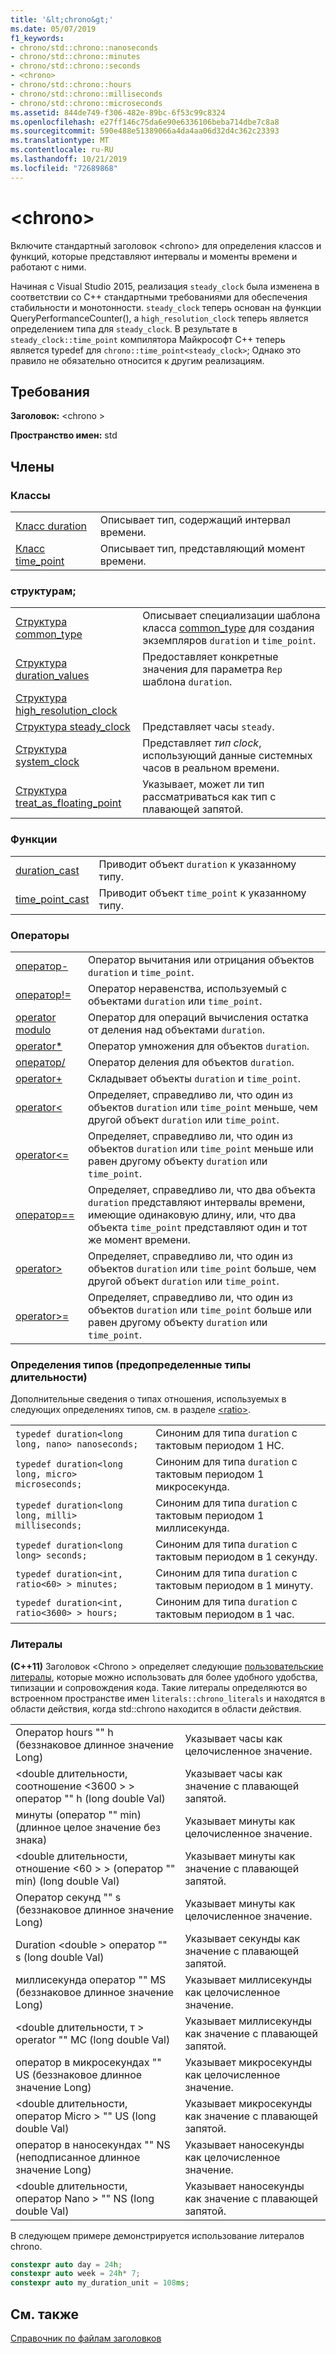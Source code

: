 ```yaml
---
title: '&lt;chrono&gt;'
ms.date: 05/07/2019
f1_keywords:
- chrono/std::chrono::nanoseconds
- chrono/std::chrono::minutes
- chrono/std::chrono::seconds
- <chrono>
- chrono/std::chrono::hours
- chrono/std::chrono::milliseconds
- chrono/std::chrono::microseconds
ms.assetid: 844de749-f306-482e-89bc-6f53c99c8324
ms.openlocfilehash: e27ff146c75da6e90e6336106beba714dbe7c8a8
ms.sourcegitcommit: 590e488e51389066a4da4aa06d32d4c362c23393
ms.translationtype: MT
ms.contentlocale: ru-RU
ms.lasthandoff: 10/21/2019
ms.locfileid: "72689868"
---
```

# <a name="ltchronogt"></a>&lt;chrono&gt;

Включите стандартный заголовок \<chrono> для определения классов и функций, которые представляют интервалы и моменты времени и работают с ними.

Начиная с Visual Studio 2015, реализация `steady_clock` была изменена в соответствии со C++ стандартными требованиями для обеспечения стабильности и монотонности. `steady_clock` теперь основан на функции QueryPerformanceCounter(), а `high_resolution_clock` теперь является определением типа для `steady_clock`. В результате в `steady_clock::time_point` компилятора Майкрософт C++ теперь является typedef для `chrono::time_point<steady_clock>`; Однако это правило не обязательно относится к другим реализациям.

## <a name="requirements"></a>Требования

**Заголовок:** \<chrono >

**Пространство имен:** std

## <a name="members"></a>Члены

### <a name="classes"></a>Классы

|||
|-|-|
|[Класс duration](../standard-library/duration-class.md)|Описывает тип, содержащий интервал времени.|
|[Класс time_point](../standard-library/time-point-class.md)|Описывает тип, представляющий момент времени.|

### <a name="structs"></a>структурам;

|||
|-|-|
|[Структура common_type](../standard-library/common-type-structure.md)|Описывает специализации шаблона класса [common_type](../standard-library/common-type-class.md) для создания экземпляров `duration` и `time_point`.|
|[Структура duration_values](../standard-library/duration-values-structure.md)|Предоставляет конкретные значения для параметра `Rep` шаблона `duration`.|
|[Структура high_resolution_clock](../standard-library/high-resolution-clock-struct.md)||
|[Структура steady_clock](../standard-library/steady-clock-struct.md)|Представляет часы `steady`.|
|[Структура system_clock](../standard-library/system-clock-structure.md)|Представляет *тип clock*, использующий данные системных часов в реальном времени.|
|[Структура treat_as_floating_point](../standard-library/treat-as-floating-point-structure.md)|Указывает, может ли тип рассматриваться как тип с плавающей запятой.|

### <a name="functions"></a>Функции

|||
|-|-|
|[duration_cast](../standard-library/chrono-functions.md#duration_cast)|Приводит объект `duration` к указанному типу.|
|[time_point_cast](../standard-library/chrono-functions.md#time_point_cast)|Приводит объект `time_point` к указанному типу.|

### <a name="operators"></a>Операторы

|||
|-|-|
|[оператор-](../standard-library/chrono-operators.md#operator-)|Оператор вычитания или отрицания объектов `duration` и `time_point`.|
|[оператор!= ](../standard-library/chrono-operators.md#op_neq)|Оператор неравенства, используемый с объектами `duration` или `time_point`.|
|[operator modulo](../standard-library/chrono-operators.md#op_modulo)|Оператор для операций вычисления остатка от деления над объектами `duration`.|
|[operator*](../standard-library/chrono-operators.md#op_star)|Оператор умножения для объектов `duration`.|
|[оператор/](../standard-library/chrono-operators.md#op_div)|Оператор деления для объектов `duration`.|
|[operator+](../standard-library/chrono-operators.md#op_add)|Складывает объекты `duration` и `time_point`.|
|[operator&lt;](../standard-library/chrono-operators.md#op_lt)|Определяет, справедливо ли, что один из объектов `duration` или `time_point` меньше, чем другой объект `duration` или `time_point`.|
|[operator&lt;=](../standard-library/chrono-operators.md#op_lt_eq)|Определяет, справедливо ли, что один из объектов `duration` или `time_point` меньше или равен другому объекту `duration` или `time_point`.|
|[оператор==](../standard-library/chrono-operators.md#op_eq_eq)|Определяет, справедливо ли, что два объекта `duration` представляют интервалы времени, имеющие одинаковую длину, или, что два объекта `time_point` представляют один и тот же момент времени.|
|[operator&gt;](../standard-library/chrono-operators.md#op_gt)|Определяет, справедливо ли, что один из объектов `duration` или `time_point` больше, чем другой объект `duration` или `time_point`.|
|[operator&gt;=](../standard-library/chrono-operators.md#op_gt_eq)|Определяет, справедливо ли, что один из объектов `duration` или `time_point` больше или равен другому объекту `duration` или `time_point`.|

### <a name="typedefs-predefined-duration-types"></a>Определения типов (предопределенные типы длительности)

Дополнительные сведения о типах отношения, используемых в следующих определениях типов, см. в разделе [\<ratio>](../standard-library/ratio.md).

|||
|-|-|
|`typedef duration<long long, nano> nanoseconds;`|Синоним для типа `duration` с тактовым периодом 1 НС.|
|`typedef duration<long long, micro> microseconds;`|Синоним для типа `duration` с тактовым периодом 1 микросекунда.|
|`typedef duration<long long, milli> milliseconds;`|Синоним для типа `duration` с тактовым периодом 1 миллисекунда.|
|`typedef duration<long long> seconds;`|Синоним для типа `duration` с тактовым периодом в 1 секунду.|
|`typedef duration<int, ratio<60> > minutes;`|Синоним для типа `duration` с тактовым периодом в 1 минуту.|
|`typedef duration<int, ratio<3600> > hours;`|Синоним для типа `duration` с тактовым периодом в 1 час.|

### <a name="literals"></a>Литералы

**(C++11)** Заголовок \<Chrono > определяет следующие [пользовательские литералы](../cpp/user-defined-literals-cpp.md), которые можно использовать для более удобного удобства, типизации и сопровождения кода. Такие литералы определяются во встроенном пространстве имен `literals::chrono_literals` и находятся в области действия, когда std::chrono находится в области действия.

|||
|-|-|
|Оператор hours "" h (беззнаковое длинное значение Long)|Указывает часы как целочисленное значение.|
|\<double длительности, соотношение \<3600 > > оператор "" h (long double Val)|Указывает часы как значение с плавающей запятой.|
|минуты (оператор "" min) (длинное целое значение без знака)|Указывает минуты как целочисленное значение.|
|\<double длительности, отношение \<60 > > (оператор "" min) (long double Val)|Указывает минуты как значение с плавающей запятой.|
|Оператор секунд "" s (беззнаковое длинное значение Long)|Указывает минуты как целочисленное значение.|
|Duration \<double > оператор "" s (long double Val)|Указывает секунды как значение с плавающей запятой.|
|миллисекунда оператор "" MS (беззнаковое длинное значение Long)|Указывает миллисекунды как целочисленное значение.|
|\<double длительности, т > operator "" МС (long double Val)|Указывает миллисекунды как значение с плавающей запятой.|
|оператор в микросекундах "" US (беззнаковое длинное значение Long)|Указывает микросекунды как целочисленное значение.|
|\<double длительности, оператор Micro > "" US (long double Val)|Указывает микросекунды как значение с плавающей запятой.|
|оператор в наносекундах "" NS (неподписанное длинное значение Long)|Указывает наносекунды как целочисленное значение.|
|\<double длительности, оператор Nano > "" NS (long double Val)|Указывает наносекунды как значение с плавающей запятой.|

В следующем примере демонстрируется использование литералов chrono.

```cpp
constexpr auto day = 24h;
constexpr auto week = 24h* 7;
constexpr auto my_duration_unit = 108ms;
```

## <a name="see-also"></a>См. также

[Справочник по файлам заголовков](../standard-library/cpp-standard-library-header-files.md)
